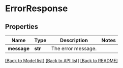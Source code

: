 # ErrorResponse


## Properties
Name | Type | Description | Notes
------------ | ------------- | ------------- | -------------
**message** | **str** | The error message. | 

[[Back to Model list]](../README.md#documentation-for-models) [[Back to API list]](../README.md#documentation-for-api-endpoints) [[Back to README]](../README.md)


